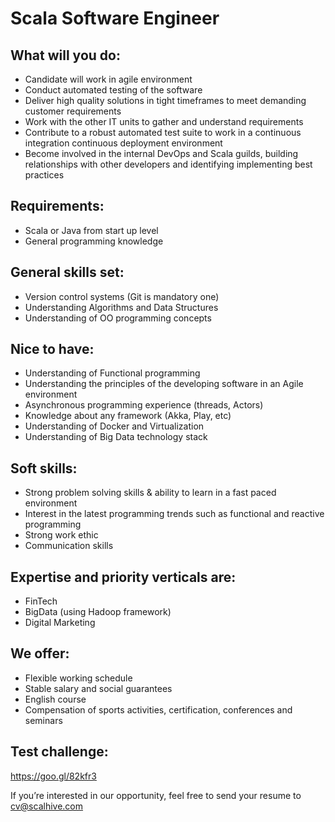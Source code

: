 # Scala Software Engineer

## What will you do:
- Candidate will work in agile environment
- Conduct automated testing of the software
- Deliver high quality solutions in tight timeframes to meet demanding customer requirements
- Work with the other IT units to gather and understand requirements
- Contribute to a robust automated test suite to work in a continuous integration continuous deployment environment
- Become involved in the internal DevOps and Scala guilds, building relationships with other developers and identifying implementing best practices


## Requirements:
- Scala or Java from start up level
- General programming knowledge


## General skills set:
- Version control systems (Git is mandatory one)
- Understanding Algorithms and Data Structures
- Understanding of OO programming concepts


## Nice to have:
- Understanding of Functional programming
- Understanding the principles of the developing software in an Agile environment
- Asynchronous programming experience (threads, Actors)
- Knowledge about any framework (Akka, Play, etc)
- Understanding of Docker and Virtualization 
- Understanding of Big Data technology stack


## Soft skills:
- Strong problem solving skills & ability to learn in a fast paced environment
- Interest in the latest programming trends such as functional and reactive programming
- Strong work ethic
- Communication skills



## Expertise and priority verticals are:
- FinTech
- BigData (using Hadoop framework)
- Digital Marketing


## We offer:
- Flexible working schedule
- Stable salary and social guarantees
- English course
- Compensation of sports activities, certification, conferences and seminars


## Test challenge:
https://goo.gl/82kfr3

If you’re interested in our opportunity, feel free to send your resume to
cv@scalhive.com

